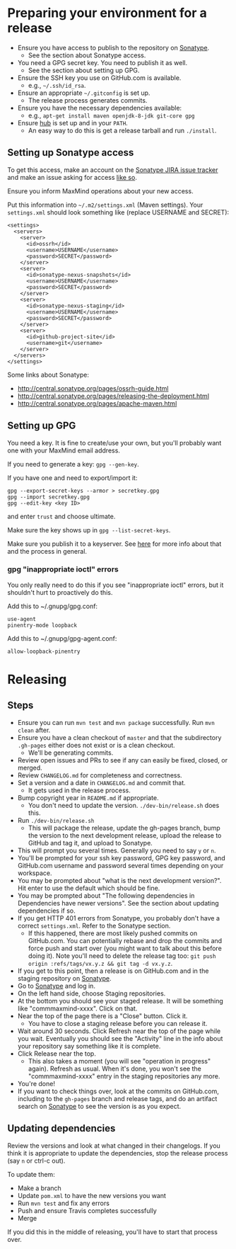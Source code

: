 # Preparing your environment for a release
- Ensure you have access to publish to the repository on
  [Sonatype](https://oss.sonatype.org).
  - See the section about Sonatype access.
- You need a GPG secret key. You need to publish it as well.
  - See the section about setting up GPG.
- Ensure the SSH key you use on GitHub.com is available.
  - e.g., `~/.ssh/id_rsa`.
- Ensure an appropriate `~/.gitconfig` is set up.
  - The release process generates commits.
- Ensure you have the necessary dependencies available:
  - e.g., `apt-get install maven openjdk-8-jdk git-core gpg`
- Ensure [hub](https://github.com/github.com/hub) is set up and in your
  `PATH`.
  - An easy way to do this is get a release tarball and run `./install`.


## Setting up Sonatype access
To get this access, make an account on the [Sonatype JIRA issue
tracker](https://issues.sonatype.org/) and make an issue asking for access
[like so](https://issues.sonatype.org/browse/OSSRH-34414).

Ensure you inform MaxMind operations about your new access.

Put this information into `~/.m2/settings.xml` (Maven settings). Your
`settings.xml` should look something like (replace USERNAME and SECRET):

    <settings>
      <servers>
        <server>
          <id>ossrh</id>
          <username>USERNAME</username>
          <password>SECRET</password>
        </server>
        <server>
          <id>sonatype-nexus-snapshots</id>
          <username>USERNAME</username>
          <password>SECRET</password>
        </server>
        <server>
          <id>sonatype-nexus-staging</id>
          <username>USERNAME</username>
          <password>SECRET</password>
        </server>
        <server>
          <id>github-project-site</id>
          <username>git</username>
        </server>
      </servers>
    </settings>

Some links about Sonatype:

* http://central.sonatype.org/pages/ossrh-guide.html
* http://central.sonatype.org/pages/releasing-the-deployment.html
* http://central.sonatype.org/pages/apache-maven.html


## Setting up GPG
You need a key. It is fine to create/use your own, but you'll probably want
one with your MaxMind email address.

If you need to generate a key: `gpg --gen-key`.

If you have one and need to export/import it:

    gpg --export-secret-keys --armor > secretkey.gpg
    gpg --import secretkey.gpg
    gpg --edit-key <key ID>

and enter `trust` and choose ultimate.

Make sure the key shows up in `gpg --list-secret-keys`.

Make sure you publish it to a keyserver. See
[here](http://central.sonatype.org/pages/working-with-pgp-signatures.html)
for more info about that and the process in general.


### gpg "inappropriate ioctl" errors
You only really need to do this if you see "inappropriate ioctl" errors,
but it shouldn't hurt to proactively do this.

Add this to ~/.gnupg/gpg.conf:

    use-agent
    pinentry-mode loopback

Add this to ~/.gnupg/gpg-agent.conf:

    allow-loopback-pinentry


# Releasing

## Steps
- Ensure you can run `mvn test` and `mvn package` successfully. Run
  `mvn clean` after.
- Ensure you have a clean checkout of `master` and that the subdirectory
  `.gh-pages` either does not exist or is a clean checkout.
  - We'll be generating commits.
- Review open issues and PRs to see if any can easily be fixed, closed, or
  merged.
- Review `CHANGELOG.md` for completeness and correctness.
- Set a version and a date in `CHANGELOG.md` and commit that.
  - It gets used in the release process.
- Bump copyright year in `README.md` if appropriate.
  - You don't need to update the version. `./dev-bin/release.sh` does this.
- Run `./dev-bin/release.sh`
  - This will package the release, update the gh-pages branch, bump the
    version to the next development release, upload the release to GitHub
    and tag it, and upload to Sonatype.
- This will prompt you several times. Generally you need to say `y` or `n`.
- You'll be prompted for your ssh key password, GPG key password, and
  GitHub.com username and password several times depending on your
  workspace.
- You may be prompted about "what is the next development version?". Hit
  enter to use the default which should be fine.
- You may be prompted about "The following dependencies in Dependencies
  have newer versions". See the section about updating dependencies if so.
- If you get HTTP 401 errors from Sonatype, you probably don't have a
  correct `settings.xml`. Refer to the Sonatype section.
  - If this happened, there are most likely pushed commits on GitHub.com.
    You can potentially rebase and drop the commits and force push and
    start over (you might want to talk about this before doing it). Note
    you'll need to delete the release tag too:
    `git push origin :refs/tags/vx.y.z && git tag -d vx.y.z`.
- If you get to this point, then a release is on GitHub.com and in the
  staging repository on [Sonatype](https://oss.sonatype.org).
- Go to [Sonatype](https://oss.sonatype.org) and log in.
- On the left hand side, choose Staging repositories.
- At the bottom you should see your staged release. It will be something
  like "commmaxmind-xxxx". Click on that.
- Near the top of the page there is a "Close" button. Click it.
  - You have to close a staging release before you can release it.
- Wait around 30 seconds. Click Refresh near the top of the page while
  you wait. Eventually you should see the "Activity" line in the info
  about your repository say something like it is complete.
- Click Release near the top.
  - This also takes a moment (you will see "operation in progress" again).
    Refresh as usual. When it's done, you won't see the "commmaxmind-xxxx"
    entry in the staging repositories any more.
- You're done!
- If you want to check things over, look at the commits on GitHub.com,
  including to the `gh-pages` branch and release tags, and do an artifact
  search on [Sonatype](https://oss.sonatype.org) to see the version is as
  you expect.


## Updating dependencies
Review the versions and look at what changed in their changelogs. If you
think it is appropriate to update the dependencies, stop the release
process (say `n` or ctrl-c out).

To update them:

- Make a branch
- Update `pom.xml` to have the new versions you want
- Run `mvn test` and fix any errors
- Push and ensure Travis completes successfully
- Merge

If you did this in the middle of releasing, you'll have to start that
process over.
